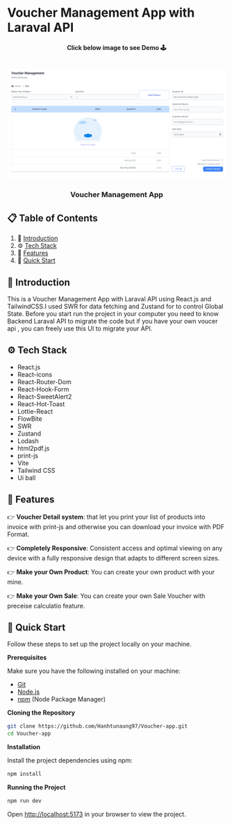 # Voucher Management App with Laraval API
<div align="center">
  <h4 align="center">Click below image to see Demo 🕹️</h4>
   <br/>
    <a href="https://mms-voucher-app.netlify.app/" target="_blank">
      <img src="https://github.com/Hanhtunaung97/Voucher-app/blob/c4c5d523db7a5442a56fdcbfa44c2bd81dac4ce2/public/ReadMeCover.PNG" alt="Project Banner">
    </a>
  <br />
  <h3 align="center"> Voucher Management App</h3>
</div>

## 📋 <a name="table">Table of Contents</a>

1. 🤖 [Introduction](#introduction)
2. ⚙️ [Tech Stack](#tech-stack)
3. 🔋 [Features](#features)
4. 🤸 [Quick Start](#quick-start)


## <a name="introduction">🤖 Introduction</a>

This is a Voucher Management App with Laraval API using React.js and TailwindCSS.I used SWR for data fetching and Zustand for to control Global State. Before you start run the project in your computer you need to know Backend Laraval API to migrate the code but if you have your own voucer api , you can freely use this UI to migrate your API.

## <a name="tech-stack">⚙️ Tech Stack</a>

- React.js
- React-icons
- React-Router-Dom
- React-Hook-Form
- React-SweetAlert2
- React-Hot-Toast
- Lottie-React
- FlowBite
- SWR
- Zustand
- Lodash
- html2pdf.js
- print-js
- Vite
- Tailwind CSS
- Ui ball

## <a name="features">🔋 Features</a>

👉 **Voucher Detail system**: that let you print your list of products into invoice with print-js and otherwise you can download your invoice with PDF Format.

👉 **Completely Responsive**: Consistent access and optimal viewing on any device with a fully responsive design that adapts to different screen sizes.

👉 **Make your Own Product**: You can create your own product with your mine.

👉 **Make your Own Sale**: You can create your own Sale Voucher with preceise calculatio feature.

## <a name="quick-start">🤸 Quick Start</a>

Follow these steps to set up the project locally on your machine.

**Prerequisites**

Make sure you have the following installed on your machine:

- [Git](https://git-scm.com/)
- [Node.js](https://nodejs.org/en)
- [npm](https://www.npmjs.com/) (Node Package Manager)

**Cloning the Repository**

```bash
git clone https://github.com/Hanhtunaung97/Voucher-app.git
cd Voucher-app
```

**Installation**

Install the project dependencies using npm:

```bash
npm install
```

**Running the Project**

```bash
npm run dev
```

Open [http://localhost:5173](http://localhost:5173) in your browser to view the project.
